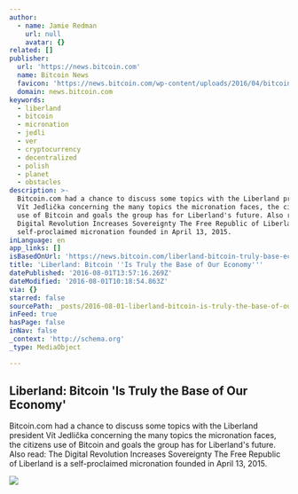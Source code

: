 ```yaml
---
author:
  - name: Jamie Redman
    url: null
    avatar: {}
related: []
publisher:
  url: 'https://news.bitcoin.com'
  name: Bitcoin News
  favicon: 'https://news.bitcoin.com/wp-content/uploads/2016/04/bitcoin_fav.png'
  domain: news.bitcoin.com
keywords:
  - liberland
  - bitcoin
  - micronation
  - jedli
  - ver
  - cryptocurrency
  - decentralized
  - polish
  - planet
  - obstacles
description: >-
  Bitcoin.com had a chance to discuss some topics with the Liberland president
  Vít Jedlička concerning the many topics the micronation faces, the citizens
  use of Bitcoin and goals the group has for Liberland's future. Also read: The
  Digital Revolution Increases Sovereignty The Free Republic of Liberland is a
  self-proclaimed micronation founded in April 13, 2015.
inLanguage: en
app_links: []
isBasedOnUrl: 'https://news.bitcoin.com/liberland-bitcoin-truly-base-economy/'
title: 'Liberland: Bitcoin ''Is Truly the Base of Our Economy'''
datePublished: '2016-08-01T13:57:16.269Z'
dateModified: '2016-08-01T10:18:54.863Z'
via: {}
starred: false
sourcePath: _posts/2016-08-01-liberland-bitcoin-is-truly-the-base-of-our-economy.md
inFeed: true
hasPage: false
inNav: false
_context: 'http://schema.org'
_type: MediaObject

---
```

<article style=""><h1>Liberland: Bitcoin 'Is Truly the Base of Our Economy'</h1><p>Bitcoin.com had a chance to discuss some topics with the Liberland president Vít Jedlička concerning the many topics the micronation faces, the citizens use of Bitcoin and goals the group has for Liberland's future. Also read: The Digital Revolution Increases Sovereignty The Free Republic of Liberland is a self-proclaimed micronation founded in April 13, 2015.</p><img src="https://news.bitcoin.com/wp-content/uploads/2016/07/Liberland-Bringing-More-Liberty-to-This-Planet.jpg" /></article>